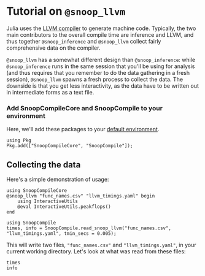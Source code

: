 # Tutorial on `@snoop_llvm`

Julia uses the [LLVM compiler](https://llvm.org/) to generate machine code. Typically, the two main contributors to the overall compile time are inference and LLVM, and thus together `@snoop_inference` and `@snoop_llvm` collect fairly comprehensive data on the compiler.

`@snoop_llvm` has a somewhat different design than `@snoop_inference`: while `@snoop_inference` runs in the same session that you'll be using for analysis (and thus requires that you remember to do the data gathering in a fresh session), `@snoop_llvm` spawns a fresh process to collect the data. The downside is that you get less interactivity, as the data have to be written out in intermediate forms as a text file.

### Add SnoopCompileCore and SnoopCompile to your environment

Here, we'll add these packages to your [default environment](https://pkgdocs.julialang.org/v1/environments/).

```
using Pkg
Pkg.add(["SnoopCompileCore", "SnoopCompile"]);
```

## Collecting the data

Here's a simple demonstration of usage:

```@repl tutorial-llvm
using SnoopCompileCore
@snoop_llvm "func_names.csv" "llvm_timings.yaml" begin
    using InteractiveUtils
    @eval InteractiveUtils.peakflops()
end

using SnoopCompile
times, info = SnoopCompile.read_snoop_llvm("func_names.csv", "llvm_timings.yaml", tmin_secs = 0.005);
```

This will write two files, `"func_names.csv"` and `"llvm_timings.yaml"`, in your current working directory. Let's look at what was read from these files:

```@repl tutorial-llvm
times
info
```

